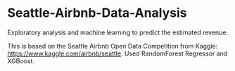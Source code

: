# Seattle-Airbnb-Data-Analysis
Exploratory analysis and machine learning to predict the estimated revenue.

This is based on the Seattle Airbnb Open Data Competition from Kaggle: https://www.kaggle.com/airbnb/seattle.
Used RandomForest Regressor and XGBoost.
